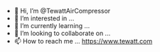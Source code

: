 - 👋 Hi, I’m @TewattAirCompressor
- 👀 I’m interested in ...
- 🌱 I’m currently learning ...
- 💞️ I’m looking to collaborate on ...
- 📫 How to reach me ...
https://www.tewatt.com
<!---
TewattAirCompressor/TewattAirCompressor is a ✨ special ✨ repository because its `README.md` (this file) appears on your GitHub profile.
You can click the Preview link to take a look at your changes.
--->
